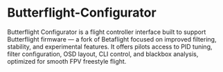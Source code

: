# Butterflight-Configurator
Butterflight Configurator is a flight controller interface built to support Butterflight firmware — a fork of Betaflight focused on improved filtering, stability, and experimental features. It offers pilots access to PID tuning, filter configuration, OSD layout, CLI control, and blackbox analysis, optimized for smooth FPV freestyle flight. 
